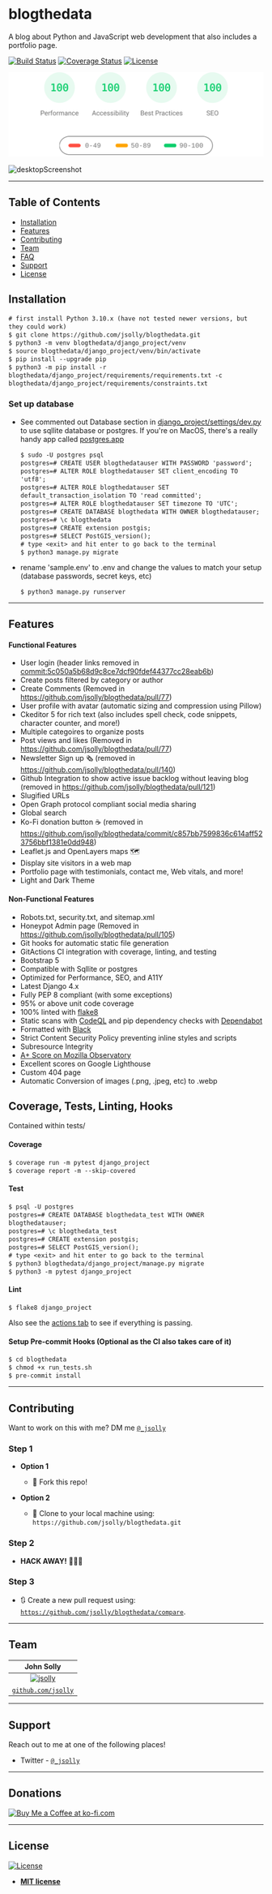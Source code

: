 # blogthedata

A blog about Python and JavaScript web development that also includes a portfolio page.

[![Build Status](http://img.shields.io/travis/badges/badgerbadgerbadger.svg?style=flat-square)](https://travis-ci.org/badges/badgerbadgerbadger)
[![Coverage Status](http://img.shields.io/coveralls/badges/badgerbadgerbadger.svg?style=flat-square)](https://coveralls.io/r/badges/badgerbadgerbadger)
[![License](http://img.shields.io/:license-mit-blue.svg?style=flat-square)](http://badges.mit-license.org)

![LighthouseScore](https://github.com/jsolly/jsolly/blob/main/assets/lighthouseStats.svg)

![desktopScreenshot](https://user-images.githubusercontent.com/9572232/183277781-adea9d73-6dc0-4971-ac3a-b14e2131d6f3.jpeg)

---

## Table of Contents

- [Installation](#installation)
- [Features](#features)
- [Contributing](#contributing)
- [Team](#team)
- [FAQ](#faq)
- [Support](#support)
- [License](#license)

## Installation

```shell
# first install Python 3.10.x (have not tested newer versions, but they could work)
$ git clone https://github.com/jsolly/blogthedata.git
$ python3 -m venv blogthedata/django_project/venv
$ source blogthedata/django_project/venv/bin/activate
$ pip install --upgrade pip
$ python3 -m pip install -r blogthedata/django_project/requirements/requirements.txt -c blogthedata/django_project/requirements/constraints.txt
```

### Set up database

- See commented out Database section in
  [django_project/settings/dev.py](https://github.com/jsolly/blogthedata/blob/master/django_project/django_project/settings/dev.py)
  to use sqllite database or postgres. If you're on MacOS, there's a really handy app called [postgres.app](https://postgresapp.com/)
  ```shell
  $ sudo -U postgres psql
  postgres=# CREATE USER blogthedatauser WITH PASSWORD 'password';
  postgres=# ALTER ROLE blogthedatauser SET client_encoding TO 'utf8';
  postgres=# ALTER ROLE blogthedatauser SET default_transaction_isolation TO 'read committed';
  postgres=# ALTER ROLE blogthedatauser SET timezone TO 'UTC';
  postgres=# CREATE DATABASE blogthedata WITH OWNER blogthedatauser;
  postgres=# \c blogthedata
  postgres=# CREATE extension postgis;
  postgres=# SELECT PostGIS_version();
  # type <exit> and hit enter to go back to the terminal
  $ python3 manage.py migrate
  ```
- rename 'sample.env' to .env and change the values to match your setup
  (database passwords, secret keys, etc)
  ```shell
  $ python3 manage.py runserver
  ```

---

## Features

#### Functional Features

- User login (header links removed in
  [commit:5c050a5b68d9c8ce7dcf90fdef44377cc28eab6b](https://github.com/jsolly/blogthedata/commit/5c050a5b68d9c8ce7dcf90fdef44377cc28eab6b))
- Create posts filtered by category or author
- Create Comments (Removed in https://github.com/jsolly/blogthedata/pull/77)
- User profile with avatar (automatic sizing and compression using Pillow)
- Ckeditor 5 for rich text (also includes spell check, code snippets, character
  counter, and more!)
- Multiple categoires to organize posts
- Post views and likes (Removed in
  https://github.com/jsolly/blogthedata/pull/77)
- Newsletter Sign up 🗞 (removed in https://github.com/jsolly/blogthedata/pull/140)
- Github Integration to show active issue backlog without leaving blog (removed
  in https://github.com/jsolly/blogthedata/pull/121)
- Slugified URLs
- Open Graph protocol compliant social media sharing
- Global search
- Ko-Fi donation button ☕️ (removed in https://github.com/jsolly/blogthedata/commit/c857bb7599836c614aff523756bbf1381e0dd948)
- Leaflet.js and OpenLayers maps 🗺
- Display site visitors in a web map
- Portfolio page with testimonials, contact me, Web vitals, and more!
- Light and Dark Theme

#### Non-Functional Features

- Robots.txt, security.txt, and sitemap.xml
- Honeypot Admin page (Removed in
  https://github.com/jsolly/blogthedata/pull/105)
- Git hooks for automatic static file generation
- GitActions CI integration with coverage, linting, and testing
- Bootstrap 5
- Compatible with Sqllite or postgres
- Optimized for Performance, SEO, and A11Y
- Latest Django 4.x
- Fully PEP 8 compliant (with some exceptions)
- 95% or above unit code coverage
- 100% linted with [flake8](<[url](https://pypi.org/project/flake8/)>)
- Static scans with [CodeQL](<[url](https://codeql.github.com/)>) and pip
  dependency checks with [Dependabot](<[url](https://github.com/dependabot)>)
- Formatted with [Black](<[url](https://pypi.org/project/black/)>)
- Strict Content Security Policy preventing inline styles and scripts
- Subresource Integrity
- [A+ Score on Mozilla Observatory](<[url](https://observatory.mozilla.org/analyze/blogthedata.com)>)
- Excellent scores on Google Lighthouse
- Custom 404 page
- Automatic Conversion of images (.png, .jpeg, etc) to .webp

## Coverage, Tests, Linting, Hooks

Contained within tests/

#### Coverage

```shell
$ coverage run -m pytest django_project
$ coverage report -m --skip-covered
```

#### Test

```shell
$ psql -U postgres
postgres=# CREATE DATABASE blogthedata_test WITH OWNER blogthedatauser;
postgres=# \c blogthedata_test
postgres=# CREATE extension postgis;
postgres=# SELECT PostGIS_version();
# type <exit> and hit enter to go back to the terminal
$ python3 blogthedata/django_project/manage.py migrate
$ python3 -m pytest django_project
```

#### Lint

```shell
$ flake8 django_project
```

Also see the [actions tab](<[url](https://github.com/jsolly/blogthedata/actions)>)
to see if everything is passing.

#### Setup Pre-commit Hooks (Optional as the CI also takes care of it)
```
$ cd blogthedata
$ chmod +x run_tests.sh
$ pre-commit install
```
---

## Contributing

Want to work on this with me? DM me
<a href="https://twitter.com/_jsolly" rel="noopener noreferrer" target="_blank">
`@_jsolly`</a>

### Step 1

- **Option 1**

  - 🍴 Fork this repo!

- **Option 2**
  - 👯 Clone to your local machine using:
    `https://github.com/jsolly/blogthedata.git`

### Step 2

- **HACK AWAY!** 🔨🔨🔨

### Step 3

- 🔃 Create a new pull request using:
  <a href="https://github.com/jsolly/blogthedata/compare" rel="noopener noreferrer" target="_blank">
  `https://github.com/jsolly/blogthedata/compare`</a>.

---

## Team

|                                               John Solly                                               |
| :----------------------------------------------------------------------------------------------------: |
|   [![jsolly](https://avatars1.githubusercontent.com/u/9572232?v=3&s=200)](https://github.com/jsolly)   |
| <a href="https://github.com/jsolly" rel="noopener noreferrer" target="_blank"> `github.com/jsolly`</a> |

---

## Support

Reach out to me at one of the following places!

- Twitter -
  <a href="https://twitter.com/_jsolly" rel="noopener noreferrer" target="_blank">
  `@_jsolly`</a>

---

## Donations

<a href='https://ko-fi.com/S6S6CSR2Q' rel="noopener noreferrer" target='_blank'><img height='36' style='border:0px;height:36px;' src='https://cdn.ko-fi.com/cdn/kofi2.png?v=3' border='0' alt='Buy Me a Coffee at ko-fi.com'></a>

---

## License

[![License](http://img.shields.io/:license-mit-blue.svg?style=flat-square)](http://badges.mit-license.org)

- **[MIT license](http://opensource.org/licenses/mit-license.php)**
